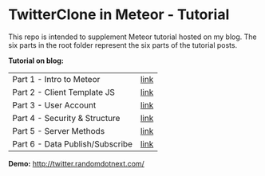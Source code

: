# TwitterClone in Meteor - Tutorial

This repo is intended to supplement Meteor tutorial hosted on my blog. The six parts in the root folder represent the six parts of the tutorial posts.

**Tutorial on blog:**
<table style="width:100%">
  <tr>
    <td>Part 1 - Intro to Meteor</td>
    <td><a href="http://randomdotnext.com/meteor-tutorial-p1/">link</a></td>
  </tr>
  <tr>
    <td>Part 2 - Client Template JS</td>
    <td><a href="http://randomdotnext.com/meteor-tutorial-p2/">link</a></td>
  </tr>
  <tr>
    <td>Part 3 - User Account</td>
    <td><a href="http://randomdotnext.com/meteor-tutorial-p3/">link</a></td>
  </tr>

  <tr>
    <td>Part 4 - Security & Structure</td>
    <td><a href="http://randomdotnext.com/meteor-tutorial-p4/">link</a></td>
  </tr>
  <tr>
    <td>Part 5 - Server Methods</td>
    <td><a href="http://randomdotnext.com/meteor-tutorial-p5/">link</a></td>
  </tr>
  <tr>
    <td>Part 6 - Data Publish/Subscribe</td>
    <td><a href="http://randomdotnext.com/meteor-tutorial-p6/">link</a></td>
  </tr>
</table>


**Demo:** http://twitter.randomdotnext.com/


